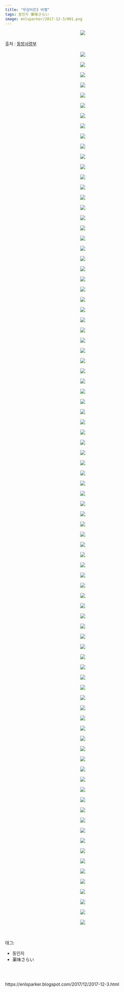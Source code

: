 ```yaml
---
title: "무감비르3 바벨"
tags: 동인지 薬味さらい
image: enlsparker/2017-12-3/001.png
---
```

<div class="article">
<div class="post-body entry-content" id="post-body-8639729459892861687" itemprop="description articleBody">
<div class="separator" style="clear: both; text-align: center;">
<img src="{{ site.nasurl }}/enlsparker/2017-12-3/001.png"/></div>
<br/>
<a name="more"></a>출처 : <a href="http://cafe.naver.com/touhouheadquarters">동방사령부</a><br/>
<br/>
<div class="separator" style="clear: both; text-align: center;">
<img src="{{ site.nasurl }}/enlsparker/2017-12-3/002.png"/></div>
<br/>
<div class="separator" style="clear: both; text-align: center;">
<img src="{{ site.nasurl }}/enlsparker/2017-12-3/003.png"/></div>
<br/>
<div class="separator" style="clear: both; text-align: center;">
<img src="{{ site.nasurl }}/enlsparker/2017-12-3/004.png"/></div>
<br/>
<div class="separator" style="clear: both; text-align: center;">
<img src="{{ site.nasurl }}/enlsparker/2017-12-3/005.png"/></div>
<br/>
<div class="separator" style="clear: both; text-align: center;">
<img src="{{ site.nasurl }}/enlsparker/2017-12-3/006.png"/></div>
<br/>
<div class="separator" style="clear: both; text-align: center;">
<img src="{{ site.nasurl }}/enlsparker/2017-12-3/007.png"/></div>
<br/>
<div class="separator" style="clear: both; text-align: center;">
<img src="{{ site.nasurl }}/enlsparker/2017-12-3/008.png"/></div>
<br/>
<div class="separator" style="clear: both; text-align: center;">
<img src="{{ site.nasurl }}/enlsparker/2017-12-3/009.png"/></div>
<br/>
<div class="separator" style="clear: both; text-align: center;">
<img src="{{ site.nasurl }}/enlsparker/2017-12-3/010.png"/></div>
<br/>
<div class="separator" style="clear: both; text-align: center;">
<img src="{{ site.nasurl }}/enlsparker/2017-12-3/011.png"/></div>
<br/>
<div class="separator" style="clear: both; text-align: center;">
<img src="{{ site.nasurl }}/enlsparker/2017-12-3/012.png"/></div>
<br/>
<div class="separator" style="clear: both; text-align: center;">
<img src="{{ site.nasurl }}/enlsparker/2017-12-3/013.png"/></div>
<br/>
<div class="separator" style="clear: both; text-align: center;">
<img src="{{ site.nasurl }}/enlsparker/2017-12-3/014.png"/></div>
<br/>
<div class="separator" style="clear: both; text-align: center;">
<img src="{{ site.nasurl }}/enlsparker/2017-12-3/015.png"/></div>
<br/>
<div class="separator" style="clear: both; text-align: center;">
<img src="{{ site.nasurl }}/enlsparker/2017-12-3/016.png"/></div>
<br/>
<div class="separator" style="clear: both; text-align: center;">
<img src="{{ site.nasurl }}/enlsparker/2017-12-3/017.png"/></div>
<br/>
<div class="separator" style="clear: both; text-align: center;">
<img src="{{ site.nasurl }}/enlsparker/2017-12-3/018.png"/></div>
<br/>
<div class="separator" style="clear: both; text-align: center;">
<img src="{{ site.nasurl }}/enlsparker/2017-12-3/019.png"/></div>
<br/>
<div class="separator" style="clear: both; text-align: center;">
<img src="{{ site.nasurl }}/enlsparker/2017-12-3/020.png"/></div>
<br/>
<div class="separator" style="clear: both; text-align: center;">
<img src="{{ site.nasurl }}/enlsparker/2017-12-3/021.png"/></div>
<br/>
<div class="separator" style="clear: both; text-align: center;">
<img src="{{ site.nasurl }}/enlsparker/2017-12-3/022.png"/></div>
<br/>
<div class="separator" style="clear: both; text-align: center;">
<img src="{{ site.nasurl }}/enlsparker/2017-12-3/023.png"/></div>
<br/>
<div class="separator" style="clear: both; text-align: center;">
<img src="{{ site.nasurl }}/enlsparker/2017-12-3/024.png"/></div>
<br/>
<div class="separator" style="clear: both; text-align: center;">
<img src="{{ site.nasurl }}/enlsparker/2017-12-3/025.png"/></div>
<br/>
<div class="separator" style="clear: both; text-align: center;">
<img src="{{ site.nasurl }}/enlsparker/2017-12-3/026.png"/></div>
<br/>
<div class="separator" style="clear: both; text-align: center;">
<img src="{{ site.nasurl }}/enlsparker/2017-12-3/027.png"/></div>
<br/>
<div class="separator" style="clear: both; text-align: center;">
<img src="{{ site.nasurl }}/enlsparker/2017-12-3/028.png"/></div>
<br/>
<div class="separator" style="clear: both; text-align: center;">
<img src="{{ site.nasurl }}/enlsparker/2017-12-3/029.png"/></div>
<br/>
<div class="separator" style="clear: both; text-align: center;">
<img src="{{ site.nasurl }}/enlsparker/2017-12-3/030.png"/></div>
<br/>
<div class="separator" style="clear: both; text-align: center;">
<img src="{{ site.nasurl }}/enlsparker/2017-12-3/031.png"/></div>
<br/>
<div class="separator" style="clear: both; text-align: center;">
<img src="{{ site.nasurl }}/enlsparker/2017-12-3/032.png"/></div>
<br/>
<div class="separator" style="clear: both; text-align: center;">
<img src="{{ site.nasurl }}/enlsparker/2017-12-3/033.png"/></div>
<br/>
<div class="separator" style="clear: both; text-align: center;">
<img src="{{ site.nasurl }}/enlsparker/2017-12-3/034.png"/></div>
<br/>
<div class="separator" style="clear: both; text-align: center;">
<img src="{{ site.nasurl }}/enlsparker/2017-12-3/035.png"/></div>
<br/>
<div class="separator" style="clear: both; text-align: center;">
<img src="{{ site.nasurl }}/enlsparker/2017-12-3/036.png"/></div>
<br/>
<div class="separator" style="clear: both; text-align: center;">
<img src="{{ site.nasurl }}/enlsparker/2017-12-3/037.png"/></div>
<br/>
<div class="separator" style="clear: both; text-align: center;">
<img src="{{ site.nasurl }}/enlsparker/2017-12-3/038.png"/></div>
<br/>
<div class="separator" style="clear: both; text-align: center;">
<img src="{{ site.nasurl }}/enlsparker/2017-12-3/039.png"/></div>
<br/>
<div class="separator" style="clear: both; text-align: center;">
<img src="{{ site.nasurl }}/enlsparker/2017-12-3/040.png"/></div>
<br/>
<div class="separator" style="clear: both; text-align: center;">
<img src="{{ site.nasurl }}/enlsparker/2017-12-3/041.png"/></div>
<br/>
<div class="separator" style="clear: both; text-align: center;">
<img src="{{ site.nasurl }}/enlsparker/2017-12-3/042.png"/></div>
<br/>
<div class="separator" style="clear: both; text-align: center;">
<img src="{{ site.nasurl }}/enlsparker/2017-12-3/043.png"/></div>
<br/>
<div class="separator" style="clear: both; text-align: center;">
<img src="{{ site.nasurl }}/enlsparker/2017-12-3/044.png"/></div>
<br/>
<div class="separator" style="clear: both; text-align: center;">
<img src="{{ site.nasurl }}/enlsparker/2017-12-3/045.png"/></div>
<br/>
<div class="separator" style="clear: both; text-align: center;">
<img src="{{ site.nasurl }}/enlsparker/2017-12-3/046.png"/></div>
<br/>
<div class="separator" style="clear: both; text-align: center;">
<img src="{{ site.nasurl }}/enlsparker/2017-12-3/047.png"/></div>
<br/>
<div class="separator" style="clear: both; text-align: center;">
<img src="{{ site.nasurl }}/enlsparker/2017-12-3/048.png"/></div>
<br/>
<div class="separator" style="clear: both; text-align: center;">
<img src="{{ site.nasurl }}/enlsparker/2017-12-3/049.png"/></div>
<br/>
<div class="separator" style="clear: both; text-align: center;">
<img src="{{ site.nasurl }}/enlsparker/2017-12-3/050.png"/></div>
<br/>
<div class="separator" style="clear: both; text-align: center;">
<img src="{{ site.nasurl }}/enlsparker/2017-12-3/051.png"/></div>
<br/>
<div class="separator" style="clear: both; text-align: center;">
<img src="{{ site.nasurl }}/enlsparker/2017-12-3/052.png"/></div>
<br/>
<div class="separator" style="clear: both; text-align: center;">
<img src="{{ site.nasurl }}/enlsparker/2017-12-3/053.png"/></div>
<br/>
<div class="separator" style="clear: both; text-align: center;">
<img src="{{ site.nasurl }}/enlsparker/2017-12-3/054.png"/></div>
<br/>
<div class="separator" style="clear: both; text-align: center;">
<img src="{{ site.nasurl }}/enlsparker/2017-12-3/055.png"/></div>
<br/>
<div class="separator" style="clear: both; text-align: center;">
<img src="{{ site.nasurl }}/enlsparker/2017-12-3/056.png"/></div>
<br/>
<div class="separator" style="clear: both; text-align: center;">
<img src="{{ site.nasurl }}/enlsparker/2017-12-3/057.png"/></div>
<br/>
<div class="separator" style="clear: both; text-align: center;">
<img src="{{ site.nasurl }}/enlsparker/2017-12-3/058.png"/></div>
<br/>
<div class="separator" style="clear: both; text-align: center;">
<img src="{{ site.nasurl }}/enlsparker/2017-12-3/059.png"/></div>
<br/>
<div class="separator" style="clear: both; text-align: center;">
<img src="{{ site.nasurl }}/enlsparker/2017-12-3/060.png"/></div>
<br/>
<div class="separator" style="clear: both; text-align: center;">
<img src="{{ site.nasurl }}/enlsparker/2017-12-3/061.png"/></div>
<br/>
<div class="separator" style="clear: both; text-align: center;">
<img src="{{ site.nasurl }}/enlsparker/2017-12-3/062.png"/></div>
<br/>
<div class="separator" style="clear: both; text-align: center;">
<img src="{{ site.nasurl }}/enlsparker/2017-12-3/063.png"/></div>
<br/>
<div class="separator" style="clear: both; text-align: center;">
<img src="{{ site.nasurl }}/enlsparker/2017-12-3/064.png"/></div>
<br/>
<div class="separator" style="clear: both; text-align: center;">
<img src="{{ site.nasurl }}/enlsparker/2017-12-3/065.png"/></div>
<br/>
<div class="separator" style="clear: both; text-align: center;">
<img src="{{ site.nasurl }}/enlsparker/2017-12-3/066.png"/></div>
<br/>
<div class="separator" style="clear: both; text-align: center;">
<img src="{{ site.nasurl }}/enlsparker/2017-12-3/067.png"/></div>
<br/>
<div class="separator" style="clear: both; text-align: center;">
<img src="{{ site.nasurl }}/enlsparker/2017-12-3/068.png"/></div>
<br/>
<div class="separator" style="clear: both; text-align: center;">
<img src="{{ site.nasurl }}/enlsparker/2017-12-3/069.png"/></div>
<br/>
<div class="separator" style="clear: both; text-align: center;">
<img src="{{ site.nasurl }}/enlsparker/2017-12-3/070.png"/></div>
<br/>
<div class="separator" style="clear: both; text-align: center;">
<img src="{{ site.nasurl }}/enlsparker/2017-12-3/071.png"/></div>
<br/>
<div class="separator" style="clear: both; text-align: center;">
<img src="{{ site.nasurl }}/enlsparker/2017-12-3/072.png"/></div>
<br/>
<div class="separator" style="clear: both; text-align: center;">
<img src="{{ site.nasurl }}/enlsparker/2017-12-3/073.png"/></div>
<br/>
<div class="separator" style="clear: both; text-align: center;">
<img src="{{ site.nasurl }}/enlsparker/2017-12-3/074.png"/></div>
<br/>
<div class="separator" style="clear: both; text-align: center;">
<img src="{{ site.nasurl }}/enlsparker/2017-12-3/075.png"/></div>
<br/>
<div class="separator" style="clear: both; text-align: center;">
<img src="{{ site.nasurl }}/enlsparker/2017-12-3/076.png"/></div>
<br/>
<div class="separator" style="clear: both; text-align: center;">
<img src="{{ site.nasurl }}/enlsparker/2017-12-3/077.png"/></div>
<br/>
<div class="separator" style="clear: both; text-align: center;">
<img src="{{ site.nasurl }}/enlsparker/2017-12-3/078.png"/></div>
<br/>
<div class="separator" style="clear: both; text-align: center;">
<img src="{{ site.nasurl }}/enlsparker/2017-12-3/079.png"/></div>
<br/>
<div class="separator" style="clear: both; text-align: center;">
<img src="{{ site.nasurl }}/enlsparker/2017-12-3/080.png"/></div>
<br/>
<div class="separator" style="clear: both; text-align: center;">
<img src="{{ site.nasurl }}/enlsparker/2017-12-3/081.png"/></div>
<br/>
<div class="separator" style="clear: both; text-align: center;">
<img src="{{ site.nasurl }}/enlsparker/2017-12-3/082.png"/></div>
<br/>
<div class="separator" style="clear: both; text-align: center;">
<img src="{{ site.nasurl }}/enlsparker/2017-12-3/083.png"/></div>
<br/>
<div class="separator" style="clear: both; text-align: center;">
<img src="{{ site.nasurl }}/enlsparker/2017-12-3/084.png"/></div>
<br/>
<div class="separator" style="clear: both; text-align: center;">
<img src="{{ site.nasurl }}/enlsparker/2017-12-3/085.png"/></div>
<br/>
<div class="separator" style="clear: both; text-align: center;">
<img src="{{ site.nasurl }}/enlsparker/2017-12-3/086.png"/></div>
<br/>
<div class="separator" style="clear: both; text-align: center;">
<img src="{{ site.nasurl }}/enlsparker/2017-12-3/087.png"/></div>
<br/>
<div style="clear: both;"></div>
</div></div><br/>
<div class="tagTrail">
<p>태그: </p>
<ul>
<li>동인지</li>
<li>薬味さらい</li>
</ul>
</div><br/>

<br/>
<p id="refer">https://enlsparker.blogspot.com/2017/12/2017-12-3.html</p>
<br/>
